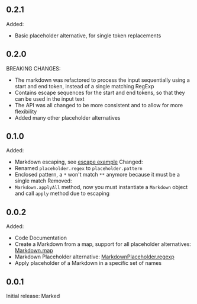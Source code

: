 ## 0.2.1

Added:
- Basic placeholder alternative, for single token replacements

## 0.2.0

BREAKING CHANGES:
- The markdown was refactored to process the input sequentially using a start and end token,
instead of a single matching RegExp
- Contains escape sequences for the start and end tokens, so that they can be used in the input text
- The API was all changed to be more consistent and to allow for more flexibility
- Added many other placeholder alternatives

## 0.1.0

Added:
- Markdown escaping, see [escape example](https://github.com/DrafaKiller/Markdown-dart/blob/main/example/escape.dart)
Changed:
- Renamed `placeholder.regex` to `placeholder.pattern`
- Enclosed pattern, a `*` won't match `**` anymore because it must be a single match
Removed:
- `Markdown.applyAll` method, now you must instantiate a `Markdown` object and call `apply` method due to escaping

## 0.0.2

Added:
- Code Documentation
- Create a Markdown from a map, support for all placeholder alternatives: [Markdown.map](https://pub.dev/documentation/marked/latest/marked/Markdown/Markdown.map.html)
- Markdown Placeholder alternative: [MarkdownPlaceholder.regexp](https://pub.dev/documentation/marked/latest/marked/MarkdownPlaceholder/MarkdownPlaceholder.regexp.html)
- Apply placeholder of a Markdown in a specific set of names

## 0.0.1

Initial release: Marked